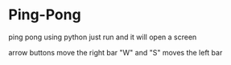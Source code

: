 # Ping-Pong
ping pong using python
just run and it will open a screen

arrow buttons move the right bar
"W" and "S" moves the left bar
